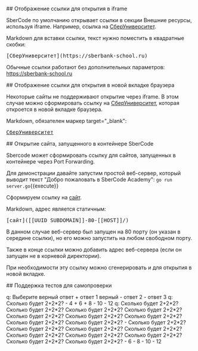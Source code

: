 ## Отображение ссылки для открытия в iframe

SberCode по умолчанию открывает ссылки в секции Внешние ресурсы, используя iframe. Например, ссылка на [СберУниверситет](https://sberbank-school.ru).


Markdown для вставки ссылки, текст нужно поместить в квадратные скобки:
<pre>
[СберУниверситет](https://sberbank-school.ru)
</pre>
Обычные ссылки работают без дополнительных параметров: https://sberbank-school.ru    
  
## Отображение ссылки для открытия в новой вкладке браузера

Некоторые сайты не поддерживают открытие через iframe. В этом случае можно сформировать ссылку на <a href="https://sberbank-school.ru" target="_blank">СберУниверситет</a>, которая откроется в новой вкладке браузера.


Markdown, обязателен маркер target="_blank":
<pre>
<a href="https://sberbank-school.ru" target="_blank">СберУниверситет</a>
</pre>


## Открытие сайта, запущенного в контейнере SberCode

Sbercode может сформировать ссылку для сайтов, запущенных в контейнере через Port Forwarding.

Для демонстрации давайте запустим простой веб-сервер, который выводит текст "Добро пожаловать в SberCode Academy":
`go run server.go`{{execute}}

Cформируем ссылку на [сайт]([[UUID_SUBDOMAIN]]-80-[[HOST]]/).


Markdown, адрес является статичным:
<pre>
[сайт]([[UUID_SUBDOMAIN]]-80-[[HOST]]/)
</pre>

В данном случае веб-сервер был запущен на 80 порту (он указан в середине ссылки), но его можно запустить на любом свободном порту.

Также в конце ссылки можно добавить адрес веб-сервера (если он запущен не в корневой директории).

При необходимости эту ссылку можно сгенерировать и для открытия в новой вкладке.


## Поддержка тестов для самопроверки

<self-test title="Сколько будет 2+2*2? Сколько будет 2+2*2? Сколько будет 2+2*2? Сколько будет 2+2*2? Сколько будет 2+2*2? Сколько будет 2+2*2? Сколько будет 2+2*2? Сколько будет 2+2*2? Сколько будет 2+2*2?">
q: Выберите верный ответ
+ ответ 1 верный
- ответ 2
- ответ 3
q: Сколько будет 2+2*2?
- 4
+ 6
+ 8
- 10
- 12
q: Сколько будет 2+2*2? Сколько будет 2+2*2? Сколько будет 2+2*2? Сколько будет 2+2*2? Сколько будет 2+2*2? Сколько будет 2+2*2? Сколько будет 2+2*2? Сколько будет 2+2*2? Сколько будет 2+2*2?
- Сколько будет 2+2*2? Сколько будет 2+2*2? Сколько будет 2+2*2? Сколько будет 2+2*2? Сколько будет 2+2*2? Сколько будет 2+2*2? Сколько будет 2+2*2? Сколько будет 2+2*2? Сколько будет 2+2*2?
- 6
- 8
- 10
- 12
</self-test>


